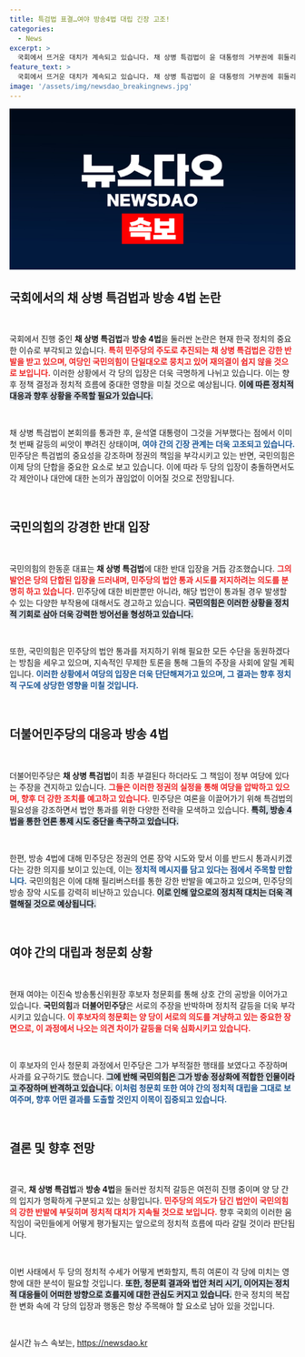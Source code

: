 ```yaml
---
title: 특검법 표결…여야 방송4법 대립 긴장 고조!
categories:
  - News
excerpt: >
  국회에서 뜨거운 대치가 계속되고 있습니다. 채 상병 특검법이 윤 대통령의 거부권에 휘둘리며 장기전으로 접어들고, 민주당은 방송 4법 처리에 돌진합니다. 과연 여야의 갈등은 어떻게 진화될까요? 클릭하여 자세한 내용을 확인하세요!
feature_text: >
  국회에서 뜨거운 대치가 계속되고 있습니다. 채 상병 특검법이 윤 대통령의 거부권에 휘둘리며 장기전으로 접어들고, 민주당은 방송 4법 처리에 돌진합니다. 과연 여야의 갈등은 어떻게 진화될까요? 클릭하여 자세한 내용을 확인하세요!
image: '/assets/img/newsdao_breakingnews.jpg'
---
```


<p><img src="/assets/img/newsdao_breakingnews.jpg" alt="koreaapp 속보" /></p>

<h2 data-ke-size="size26">국회에서의 채 상병 특검법과 방송 4법 논란</h2>

<p data-ke-size="size16">&nbsp;</p>

<p>국회에서 진행 중인 <b>채 상병 특검법</b>과 <b>방송 4법</b>을 둘러싼 논란은 현재 한국 정치의 중요한 이슈로 부각되고 있습니다. <b><span style="color: #ee2323;">특히 민주당의 주도로 추진되는 채 상병 특검법은 강한 반발을 받고 있으며, 여당인 국민의힘이 단일대오로 뭉치고 있어 재의결이 쉽지 않을 것으로 보입니다.</span></b> 이러한 상황에서 각 당의 입장은 더욱 극명하게 나뉘고 있습니다. 이는 향후 정책 결정과 정치적 흐름에 중대한 영향을 미칠 것으로 예상됩니다. <b><span style="background-color: #21538527;">이에 따른 정치적 대응과 향후 상황을 주목할 필요가 있습니다.</span></b> </p>

<p data-ke-size="size16">&nbsp;</p>

<p>채 상병 특검법이 본회의를 통과한 후, 윤석열 대통령이 그것을 거부했다는 점에서 이미 첫 번째 갈등의 씨앗이 뿌려진 상태이며, <b><span style="color: #1a5490;">여야 간의 긴장 관계는 더욱 고조되고 있습니다.</span></b> 민주당은 특검법의 중요성을 강조하며 정권의 책임을 부각시키고 있는 반면, 국민의힘은 이제 당의 단합을 중요한 요소로 보고 있습니다. 이에 따라 두 당의 입장이 충돌하면서도 각 제안이나 대안에 대한 논의가 끊임없이 이어질 것으로 전망됩니다. </p>

<p data-ke-size="size16">&nbsp;</p>

<h2 data-ke-size="size26">국민의힘의 강경한 반대 입장</h2>

<p data-ke-size="size16">&nbsp;</p>

<p>국민의힘의 한동훈 대표는 <b>채 상병 특검법</b>에 대한 반대 입장을 거듭 강조했습니다. <b><span style="color: #ee2323;">그의 발언은 당의 단합된 입장을 드러내며, 민주당의 법안 통과 시도를 저지하려는 의도를 분명히 하고 있습니다.</span></b> 민주당에 대한 비판뿐만 아니라, 해당 법안이 통과될 경우 발생할 수 있는 다양한 부작용에 대해서도 경고하고 있습니다. <b><span style="background-color: #21538527;">국민의힘은 이러한 상황을 정치적 기회로 삼아 더욱 강력한 방어선을 형성하고 있습니다.</span></b></p>

<p data-ke-size="size16">&nbsp;</p>

<p>또한, 국민의힘은 민주당의 법안 통과를 저지하기 위해 필요한 모든 수단을 동원하겠다는 방침을 세우고 있으며, 지속적인 무제한 토론을 통해 그들의 주장을 사회에 알릴 계획입니다. <b><span style="color: #1a5490;">이러한 상황에서 여당의 입장은 더욱 단단해져가고 있으며, 그 결과는 향후 정치적 구도에 상당한 영향을 미칠 것입니다.</span></b></p>

<p data-ke-size="size16">&nbsp;</p>

<h2 data-ke-size="size26">더불어민주당의 대응과 방송 4법</h2>

<p data-ke-size="size16">&nbsp;</p>

<p>더불어민주당은 <b>채 상병 특검법</b>이 최종 부결된다 하더라도 그 책임이 정부 여당에 있다는 주장을 견지하고 있습니다. <b><span style="color: #ee2323;">그들은 이러한 정권의 실정을 통해 여당을 압박하고 있으며, 향후 더 강한 조치를 예고하고 있습니다.</span></b> 민주당은 여론을 이끌어가기 위해 특검법의 필요성을 강조하면서 법안 통과를 위한 다양한 전략을 모색하고 있습니다. <b><span style="background-color: #21538527;">특히, 방송 4법을 통한 언론 통제 시도 중단을 촉구하고 있습니다.</span></b></p>

<p data-ke-size="size16">&nbsp;</p>

<p>한편, 방송 4법에 대해 민주당은 정권의 언론 장악 시도와 맞서 이를 반드시 통과시키겠다는 강한 의지를 보이고 있는데, 이는 <b><span style="color: #1a5490;">정치적 메시지를 담고 있다는 점에서 주목할 만합니다.</span></b> 국민의힘은 이에 대해 필리버스터를 통한 강한 반발을 예고하고 있으며, 민주당의 방송 장악 시도를 강력히 비난하고 있습니다. <b><span style="background-color: #21538527;">이로 인해 앞으로의 정치적 대치는 더욱 격렬해질 것으로 예상됩니다.</span></b></p>

<p data-ke-size="size16">&nbsp;</p>

<h2 data-ke-size="size26">여야 간의 대립과 청문회 상황</h2>

<p data-ke-size="size16">&nbsp;</p>

<p>현재 여야는 이진숙 방송통신위원장 후보자 청문회를 통해 상호 간의 공방을 이어가고 있습니다. <b>국민의힘</b>과 <b>더불어민주당</b>은 서로의 주장을 반박하며 정치적 갈등을 더욱 부각시키고 있습니다. <b><span style="color: #ee2323;">이 후보자의 청문회는 양 당이 서로의 의도를 겨냥하고 있는 중요한 장면으로, 이 과정에서 나오는 의견 차이가 갈등을 더욱 심화시키고 있습니다.</span></b> </p>

<p data-ke-size="size16">&nbsp;</p>

<p>이 후보자의 인사 청문회 과정에서 민주당은 그가 부적절한 행태를 보였다고 주장하며 사과를 요구하기도 했습니다. <b><span style="background-color: #21538527;">그에 반해 국민의힘은 그가 방송 정상화에 적합한 인물이라고 주장하며 반격하고 있습니다.</span></b> <b><span style="color: #1a5490;">이처럼 청문회 또한 여야 간의 정치적 대립을 그대로 보여주며, 향후 어떤 결과를 도출할 것인지 이목이 집중되고 있습니다.</span></b></p>

<p data-ke-size="size16">&nbsp;</p>

<h2 data-ke-size="size26">결론 및 향후 전망</h2>

<p data-ke-size="size16">&nbsp;</p>

<p>결국, <b>채 상병 특검법</b>과 <b>방송 4법</b>을 둘러싼 정치적 갈등은 여전히 진행 중이며 양 당 간의 입지가 명확하게 구분되고 있는 상황입니다. <b><span style="color: #ee2323;">민주당의 의도가 담긴 법안이 국민의힘의 강한 반발에 부딪히며 정치적 대치가 지속될 것으로 보입니다.</span></b> 향후 국회의 이러한 움직임이 국민들에게 어떻게 평가될지는 앞으로의 정치적 흐름에 따라 갈릴 것이라 판단됩니다. </p>

<p data-ke-size="size16">&nbsp;</p>

<p>이번 사태에서 두 당의 정치적 수세가 어떻게 변화할지, 특히 여론이 각 당에 미치는 영향에 대한 분석이 필요할 것입니다. <b><span style="background-color: #21538527;">또한, 청문회 결과와 법안 처리 시기, 이어지는 정치적 대응들이 어떠한 방향으로 흐를지에 대한 관심도 커지고 있습니다.</span></b> 한국 정치의 복잡한 변화 속에 각 당의 입장과 행동은 항상 주목해야 할 요소로 남아 있을 것입니다. </p>

<p data-ke-size="size16">&nbsp;</p>
실시간 뉴스 속보는, <a href="https://newsdao.kr" rel="dofollow">https://newsdao.kr</a>


